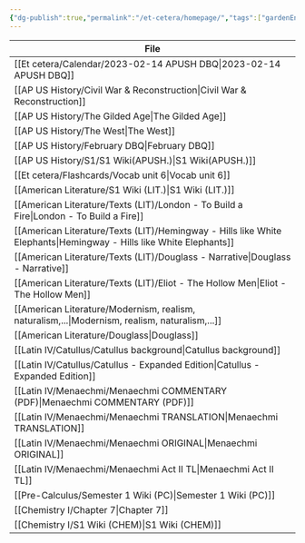 ```yaml
---
{"dg-publish":true,"permalink":"/et-cetera/homepage/","tags":["gardenEntry"]}
---
```


| File                                                                                                                  |
| --------------------------------------------------------------------------------------------------------------------- |
| [[Et cetera/Calendar/2023-02-14 APUSH DBQ\|2023-02-14 APUSH DBQ]]                                                  |
| [[AP US History/Civil War & Reconstruction\|Civil War & Reconstruction]]                                           |
| [[AP US History/The Gilded Age\|The Gilded Age]]                                                                   |
| [[AP US History/The West\|The West]]                                                                               |
| [[AP US History/February DBQ\|February DBQ]]                                                                       |
| [[AP US History/S1/S1 Wiki(APUSH.)\|S1 Wiki(APUSH.)]]                                                              |
| [[Et cetera/Flashcards/Vocab unit 6\|Vocab unit 6]]                                                                |
| [[American Literature/S1 Wiki (LIT.)\|S1 Wiki (LIT.)]]                                                             |
| [[American Literature/Texts (LIT)/London - To Build a Fire\|London - To Build a Fire]]                             |
| [[American Literature/Texts (LIT)/Hemingway - Hills like White Elephants\|Hemingway - Hills like White Elephants]] |
| [[American Literature/Texts (LIT)/Douglass - Narrative\|Douglass - Narrative]]                                     |
| [[American Literature/Texts (LIT)/Eliot - The Hollow Men\|Eliot - The Hollow Men]]                                 |
| [[American Literature/Modernism, realism, naturalism,...\|Modernism, realism, naturalism,...]]                     |
| [[American Literature/Douglass\|Douglass]]                                                                         |
| [[Latin IV/Catullus/Catullus background\|Catullus background]]                                                     |
| [[Latin IV/Catullus/Catullus - Expanded Edition\|Catullus - Expanded Edition]]                                     |
| [[Latin IV/Menaechmi/Menaechmi COMMENTARY (PDF)\|Menaechmi COMMENTARY (PDF)]]                                      |
| [[Latin IV/Menaechmi/Menaechmi TRANSLATION\|Menaechmi TRANSLATION]]                                                |
| [[Latin IV/Menaechmi/Menaechmi ORIGINAL\|Menaechmi ORIGINAL]]                                                      |
| [[Latin IV/Menaechmi/Menaechmi Act II TL\|Menaechmi Act II TL]]                                                    |
| [[Pre-Calculus/Semester 1 Wiki (PC)\|Semester 1 Wiki (PC)]]                                                        |
| [[Chemistry I/Chapter 7\|Chapter 7]]                                                                               |
| [[Chemistry I/S1 Wiki (CHEM)\|S1 Wiki (CHEM)]]                                                                     |

